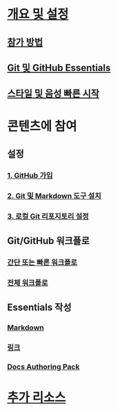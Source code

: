 # [개요 및 설정](index.md)
## [참가 방법](how-to-contribute.md)
## [Git 및 GitHub Essentials](git-github-fundamentals.md)
## [스타일 및 음성 빠른 시작](style-quick-start.md)
<!-- Needed:  ## Sample writing quick start -->

# 콘텐츠에 참여
<!-- New nodes:
## Create issues
## Small edits
## Review new content
## Create new articles
## Create or update samples
-->

## 설정 
### [1. GitHub 가입](get-started-setup-github.md)
### [2. Git 및 Markdown 도구 설치](get-started-setup-tools.md)
### [3. 로컬 Git 리포지토리 설정](get-started-setup-local.md)

## Git/GitHub 워크플로
### [간단 또는 빠른 워크플로](light-workflow.md)
### [전체 워크플로](full-workflow.md)

## Essentials 작성 
### [Markdown](how-to-write-use-markdown.md)
### [링크](how-to-write-links.md)
### [Docs Authoring Pack](how-to-write-docs-auth-pack.md)

# [추가 리소스](additional-resources.md)

